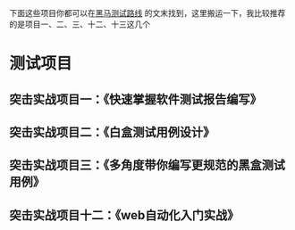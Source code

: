 下面这些项目你都可以在[黑马测试路线](https://www.bilibili.com/read/cv11893234) 的文末找到，这里搬运一下，我比较推荐的是项目一、二、三、十二、十三这几个

# 测试项目

## **突击实战项目一：《快速掌握软件测试报告编写》**


## **突击实战项目二：《白盒测试用例设计》**



## **突击实战项目三：《多角度带你编写更规范的黑盒测试用例》**



## **突击实战项目十二：《web自动化入门实战》**

